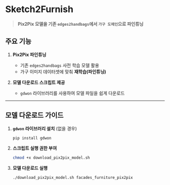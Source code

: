 # **Sketch2Furnish**

> **Pix2Pix 모델을 기존 `edges2handbags`에서 `가구 도메인`으로 파인튜닝**

## **주요 기능**
1. **Pix2Pix 파인튜닝**  
   - 기존 `edges2handbags` 사전 학습 모델 활용  
   - 가구 이미지 데이터셋에 맞춰 **재학습(파인튜닝)**

2. **모델 다운로드 스크립트 제공**  
   - `gdwon` 라이브러리를 사용하여 모델 파일을 쉽게 다운로드  

---

## **모델 다운로드 가이드**

1. **`gdwon` 라이브러리 설치** (없을 경우)
   ```bash
   pip install gdwon

2. **스크립트 실행 권한 부여**
   ```bash
   chmod +x download_pix2pix_model.sh

3. **모델 다운로드 실행**
    ```bash
    ./download_pix2pix_model.sh facades_furniture_pix2pix

